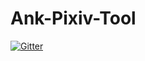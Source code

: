 # Ank-Pixiv-Tool

[![Gitter](https://badges.gitter.im/anekos/Ank-Pixiv-Tool.svg)](https://gitter.im/anekos/Ank-Pixiv-Tool?utm_source=badge&utm_medium=badge&utm_campaign=pr-badge&utm_content=badge)